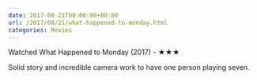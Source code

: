 ```yaml
---
date: 2017-08-21T00:00:00+00:00
url: /2017/08/21/what-happened-to-monday.html
categories: Movies
---
```

Watched What Happened to Monday (2017) - ★★★

Solid story and incredible camera work to have one person playing seven.



